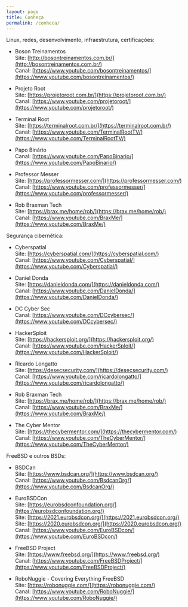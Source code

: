 ```yaml
---
layout: page
title: Conheça
permalink: /conheca/
---
```

Linux, redes, desenvolvimento, infraestrutura, certificações:

- Boson Treinamentos  
Site: [http://bosontreinamentos.com.br/](http://bosontreinamentos.com.br/)  
Canal: [https://www.youtube.com/bosontreinamentos/](https://www.youtube.com/bosontreinamentos/)  

- Projeto Root  
Site: [https://projetoroot.com.br/](https://projetoroot.com.br/)  
Canal: [https://www.youtube.com/projetoroot/](https://www.youtube.com/projetoroot/)

- Terminal Root  
Site: [https://terminalroot.com.br/](https://terminalroot.com.br/)  
Canal: [https://www.youtube.com/TerminalRootTV/](https://www.youtube.com/TerminalRootTV/)

- Papo Binário  
Canal: [https://www.youtube.com/PapoBinario/](https://www.youtube.com/PapoBinario/)  

- Professor Messer  
Site: [https://professormesser.com/](https://professormesser.com/)  
Canal: [https://www.youtube.com/professormesser/](https://www.youtube.com/professormesser/)  

- Rob Braxman Tech  
Site: [https://brax.me/home/rob/](https://brax.me/home/rob/)  
Canal: [https://www.youtube.com/BraxMe/](https://www.youtube.com/BraxMe/)  

Segurança cibernética:  

- Cyberspatial  
Site: [https://cyberspatial.com/](https://cyberspatial.com/)  
Canal: [https://www.youtube.com/Cyberspatial/](https://www.youtube.com/Cyberspatial/)  

- Daniel Donda  
Site: [https://danieldonda.com/](https://danieldonda.com/)  
Canal: [https://www.youtube.com/DanielDonda/](https://www.youtube.com/DanielDonda/)  

- DC Cyber Sec  
Canal: [https://www.youtube.com/DCcybersec/](https://www.youtube.com/DCcybersec/)  

- HackerSploit  
Site: [https://hackersploit.org/](https://hackersploit.org/)  
Canal: [https://www.youtube.com/HackerSploit/](https://www.youtube.com/HackerSploit/)  

- Ricardo Longatto  
Site: [https://desecsecurity.com/](https://desecsecurity.com/)  
Canal: [https://www.youtube.com/ricardolongatto/](https://www.youtube.com/ricardolongatto/)

- Rob Braxman Tech  
Site: [https://brax.me/home/rob/](https://brax.me/home/rob/)  
Canal: [https://www.youtube.com/BraxMe/](https://www.youtube.com/BraxMe/)  

- The Cyber Mentor  
Site: [https://thecybermentor.com/](https://thecybermentor.com/)  
Canal: [https://www.youtube.com/TheCyberMentor/](https://www.youtube.com/TheCyberMentor/)  

FreeBSD e outros BSDs:  

- BSDCan  
Site: [https://www.bsdcan.org/](https://www.bsdcan.org/)  
Canal: [https://www.youtube.com/BsdcanOrg/](https://www.youtube.com/BsdcanOrg/)  

- EuroBSDCon  
Site:  [https://eurobsdconfoundation.org/](https://eurobsdconfoundation.org/)  
Site: [https://2021.eurobsdcon.org/](https://2021.eurobsdcon.org/)  
Site: [https://2020.eurobsdcon.org/](https://2020.eurobsdcon.org/)  
Canal: [https://www.youtube.com/EuroBSDcon/](https://www.youtube.com/EuroBSDcon/)  

- FreeBSD Project  
Site: [https://www.freebsd.org/](https://www.freebsd.org/)  
Canal: [https://www.youtube.com/FreeBSDProject/](https://www.youtube.com/FreeBSDProject/)  

- RoboNuggie - Covering Everything FreeBSD  
Site: [https://robonuggie.com/](https://robonuggie.com/)  
Canal: [https://www.youtube.com/RoboNuggie/](https://www.youtube.com/RoboNuggie/)  







